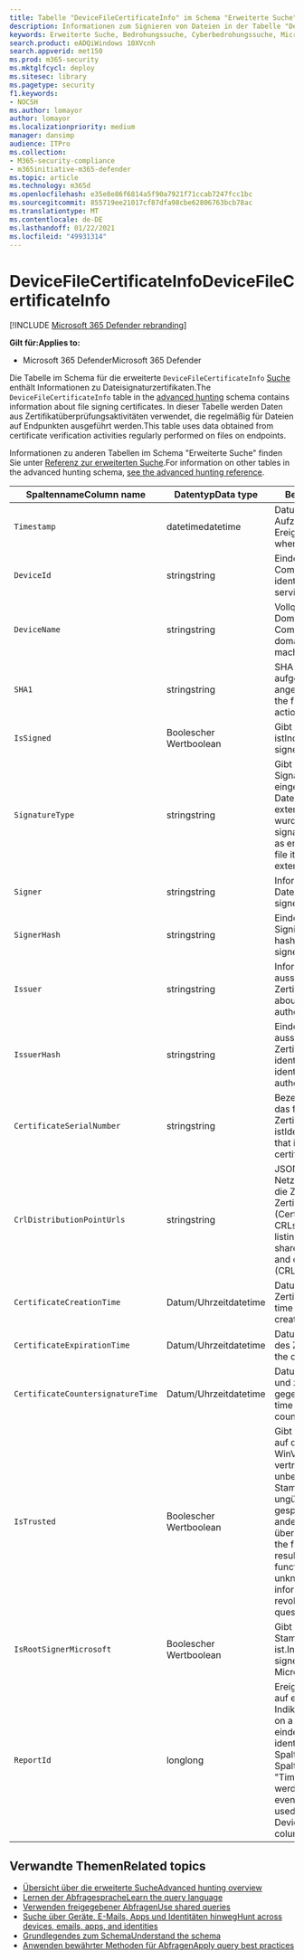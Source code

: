 ```yaml
---
title: Tabelle "DeviceFileCertificateInfo" im Schema "Erweiterte Suche"
description: Informationen zum Signieren von Dateien in der Tabelle "DeviceFileCertificateInfo" des Schemas für die erweiterte Suche
keywords: Erweiterte Suche, Bedrohungssuche, Cyberbedrohungssuche, Microsoft Threat Protection, Microsoft 365, Mtp, m365, Suche, Abfrage, Telemetrie, Schemareferenz, Kusto, Tabelle, Spalte, Datentyp, digitale Signatur, Zertifikat, Dateisignierung, DeviceFileCertificateInfo
search.product: eADQiWindows 10XVcnh
search.appverid: met150
ms.prod: m365-security
ms.mktglfcycl: deploy
ms.sitesec: library
ms.pagetype: security
f1.keywords:
- NOCSH
ms.author: lomayor
author: lomayor
ms.localizationpriority: medium
manager: dansimp
audience: ITPro
ms.collection:
- M365-security-compliance
- m365initiative-m365-defender
ms.topic: article
ms.technology: m365d
ms.openlocfilehash: e35e8e86f6814a5f90a7921f71ccab7247fcc1bc
ms.sourcegitcommit: 855719ee21017cf87dfa98cbe62806763bcb78ac
ms.translationtype: MT
ms.contentlocale: de-DE
ms.lasthandoff: 01/22/2021
ms.locfileid: "49931314"
---
```

# <a name="devicefilecertificateinfo"></a><span data-ttu-id="04536-104">DeviceFileCertificateInfo</span><span class="sxs-lookup"><span data-stu-id="04536-104">DeviceFileCertificateInfo</span></span>

[!INCLUDE [Microsoft 365 Defender rebranding](../includes/microsoft-defender.md)]


<span data-ttu-id="04536-105">**Gilt für:**</span><span class="sxs-lookup"><span data-stu-id="04536-105">**Applies to:**</span></span>
- <span data-ttu-id="04536-106">Microsoft 365 Defender</span><span class="sxs-lookup"><span data-stu-id="04536-106">Microsoft 365 Defender</span></span>

<span data-ttu-id="04536-107">Die Tabelle im Schema für die erweiterte `DeviceFileCertificateInfo` [Suche](advanced-hunting-overview.md) enthält Informationen zu Dateisignaturzertifikaten.</span><span class="sxs-lookup"><span data-stu-id="04536-107">The `DeviceFileCertificateInfo` table in the [advanced hunting](advanced-hunting-overview.md) schema contains information about file signing certificates.</span></span> <span data-ttu-id="04536-108">In dieser Tabelle werden Daten aus Zertifikatüberprüfungsaktivitäten verwendet, die regelmäßig für Dateien auf Endpunkten ausgeführt werden.</span><span class="sxs-lookup"><span data-stu-id="04536-108">This table uses data obtained from certificate verification activities regularly performed on files on endpoints.</span></span>

<span data-ttu-id="04536-109">Informationen zu anderen Tabellen im Schema "Erweiterte Suche" finden Sie unter [Referenz zur erweiterten Suche](advanced-hunting-schema-tables.md).</span><span class="sxs-lookup"><span data-stu-id="04536-109">For information on other tables in the advanced hunting schema, [see the advanced hunting reference](advanced-hunting-schema-tables.md).</span></span>

| <span data-ttu-id="04536-110">Spaltenname</span><span class="sxs-lookup"><span data-stu-id="04536-110">Column name</span></span> | <span data-ttu-id="04536-111">Datentyp</span><span class="sxs-lookup"><span data-stu-id="04536-111">Data type</span></span> | <span data-ttu-id="04536-112">Beschreibung</span><span class="sxs-lookup"><span data-stu-id="04536-112">Description</span></span> |
|-------------|-----------|-------------|
| `Timestamp` | <span data-ttu-id="04536-113">datetime</span><span class="sxs-lookup"><span data-stu-id="04536-113">datetime</span></span> | <span data-ttu-id="04536-114">Datum und Uhrzeit der Aufzeichnung des Ereignisses</span><span class="sxs-lookup"><span data-stu-id="04536-114">Date and time when the event was recorded</span></span> |
| `DeviceId` | <span data-ttu-id="04536-115">string</span><span class="sxs-lookup"><span data-stu-id="04536-115">string</span></span> | <span data-ttu-id="04536-116">Eindeutiger Bezeichner für den Computer im Dienst</span><span class="sxs-lookup"><span data-stu-id="04536-116">Unique identifier for the machine in the service</span></span> |
| `DeviceName` | <span data-ttu-id="04536-117">string</span><span class="sxs-lookup"><span data-stu-id="04536-117">string</span></span> | <span data-ttu-id="04536-118">Vollqualifizierter Domänenname (FQDN) des Computers</span><span class="sxs-lookup"><span data-stu-id="04536-118">Fully qualified domain name (FQDN) of the machine</span></span> |
| `SHA1` | <span data-ttu-id="04536-119">string</span><span class="sxs-lookup"><span data-stu-id="04536-119">string</span></span> | <span data-ttu-id="04536-120">SHA-1 der Datei, auf die die aufgezeichnete Aktion angewendet wurde</span><span class="sxs-lookup"><span data-stu-id="04536-120">SHA-1 of the file that the recorded action was applied to</span></span> |
| `IsSigned` | <span data-ttu-id="04536-121">Boolescher Wert</span><span class="sxs-lookup"><span data-stu-id="04536-121">boolean</span></span> | <span data-ttu-id="04536-122">Gibt an, ob die Datei signiert ist</span><span class="sxs-lookup"><span data-stu-id="04536-122">Indicates whether the file is signed</span></span> |
| `SignatureType` | <span data-ttu-id="04536-123">string</span><span class="sxs-lookup"><span data-stu-id="04536-123">string</span></span> | <span data-ttu-id="04536-124">Gibt an, ob Signaturinformationen als eingebetteter Inhalt in der Datei selbst oder aus einer externen Katalogdatei gelesen wurden.</span><span class="sxs-lookup"><span data-stu-id="04536-124">Indicates whether signature information was read as embedded content in the file itself or read from an external catalog file</span></span> |
| `Signer` | <span data-ttu-id="04536-125">string</span><span class="sxs-lookup"><span data-stu-id="04536-125">string</span></span> | <span data-ttu-id="04536-126">Informationen zum Signier der Datei</span><span class="sxs-lookup"><span data-stu-id="04536-126">Information about the signer of the file</span></span> |
| `SignerHash` | <span data-ttu-id="04536-127">string</span><span class="sxs-lookup"><span data-stu-id="04536-127">string</span></span> | <span data-ttu-id="04536-128">Eindeutiger Hashwert, der den Signier identifiziert</span><span class="sxs-lookup"><span data-stu-id="04536-128">Unique hash value identifying the signer</span></span> |
| `Issuer` | <span data-ttu-id="04536-129">string</span><span class="sxs-lookup"><span data-stu-id="04536-129">string</span></span> | <span data-ttu-id="04536-130">Informationen zur ausstellenden Zertifizierungsstelle</span><span class="sxs-lookup"><span data-stu-id="04536-130">Information about the issuing certificate authority (CA)</span></span> |
| `IssuerHash` | <span data-ttu-id="04536-131">string</span><span class="sxs-lookup"><span data-stu-id="04536-131">string</span></span> | <span data-ttu-id="04536-132">Eindeutiger Hashwert, der die ausstellende Zertifizierungsstelle identifiziert</span><span class="sxs-lookup"><span data-stu-id="04536-132">Unique hash value identifying issuing certificate authority (CA)</span></span> |
| `CertificateSerialNumber` | <span data-ttu-id="04536-133">string</span><span class="sxs-lookup"><span data-stu-id="04536-133">string</span></span> | <span data-ttu-id="04536-134">Bezeichner für das Zertifikat, das für die ausstellende Zertifizierungsstelle eindeutig ist</span><span class="sxs-lookup"><span data-stu-id="04536-134">Identifier for the certificate that is unique to the issuing certificate authority (CA)</span></span> |
| `CrlDistributionPointUrls` | <span data-ttu-id="04536-135">string</span><span class="sxs-lookup"><span data-stu-id="04536-135">string</span></span> |  <span data-ttu-id="04536-136">JSON-Array, das die URLs von Netzwerkfreigaben auflistet, die Zertifikate und Zertifikatsperrlisten (Certificate Revocation Lists, CRLs) enthalten</span><span class="sxs-lookup"><span data-stu-id="04536-136">JSON array listing the URLs of network shares that contain certificates and certificate revocation lists (CRLs)</span></span> |
| `CertificateCreationTime` | <span data-ttu-id="04536-137">Datum/Uhrzeit</span><span class="sxs-lookup"><span data-stu-id="04536-137">datetime</span></span> | <span data-ttu-id="04536-138">Datum und Uhrzeit der Zertifikatserg nkung</span><span class="sxs-lookup"><span data-stu-id="04536-138">Date and time the certificate was created</span></span> |
| `CertificateExpirationTime` | <span data-ttu-id="04536-139">Datum/Uhrzeit</span><span class="sxs-lookup"><span data-stu-id="04536-139">datetime</span></span> | <span data-ttu-id="04536-140">Datum und Uhrzeit des Ablaufs des Zertifikats</span><span class="sxs-lookup"><span data-stu-id="04536-140">Date and time the certificate is set to expire</span></span> |
| `CertificateCountersignatureTime` | <span data-ttu-id="04536-141">Datum/Uhrzeit</span><span class="sxs-lookup"><span data-stu-id="04536-141">datetime</span></span> | <span data-ttu-id="04536-142">Datum und Uhrzeit, an dem und zu der das Zertifikat gegensigniert wurde</span><span class="sxs-lookup"><span data-stu-id="04536-142">Date and time the certificate was countersigned</span></span> |
| `IsTrusted` | <span data-ttu-id="04536-143">Boolescher Wert</span><span class="sxs-lookup"><span data-stu-id="04536-143">boolean</span></span> | <span data-ttu-id="04536-144">Gibt an, ob die Datei basierend auf den Ergebnissen der WinVerifyTrust -Funktion vertrauenswürdig ist, die auf unbekannte Stammzertifikatinformationen, ungültige Signaturen, gesperrte Zertifikate und andere fragwürdige Attribute überprüft.</span><span class="sxs-lookup"><span data-stu-id="04536-144">Indicates whether the file is trusted based on the results of the WinVerifyTrust function, which checks for unknown root certificate information, invalid signatures, revoked certificates, and other questionable attributes</span></span> |
| `IsRootSignerMicrosoft` | <span data-ttu-id="04536-145">Boolescher Wert</span><span class="sxs-lookup"><span data-stu-id="04536-145">boolean</span></span> | <span data-ttu-id="04536-146">Gibt an, ob der Signer des Stammzertifikats Microsoft ist.</span><span class="sxs-lookup"><span data-stu-id="04536-146">Indicates whether the signer of the root certificate is Microsoft</span></span> |
| `ReportId` | <span data-ttu-id="04536-147">long</span><span class="sxs-lookup"><span data-stu-id="04536-147">long</span></span> | <span data-ttu-id="04536-148">Ereignisbezeichner basierend auf einem Repeating-Indikator.</span><span class="sxs-lookup"><span data-stu-id="04536-148">Event identifier based on a repeating counter.</span></span> <span data-ttu-id="04536-149">Um eindeutige Ereignisse zu identifizieren, muss diese Spalte in Verbindung mit den Spalten "DeviceName" und "Timestamp" verwendet werden.</span><span class="sxs-lookup"><span data-stu-id="04536-149">To identify unique events, this column must be used in conjunction with the DeviceName and Timestamp columns.</span></span> | 

## <a name="related-topics"></a><span data-ttu-id="04536-150">Verwandte Themen</span><span class="sxs-lookup"><span data-stu-id="04536-150">Related topics</span></span>
- [<span data-ttu-id="04536-151">Übersicht über die erweiterte Suche</span><span class="sxs-lookup"><span data-stu-id="04536-151">Advanced hunting overview</span></span>](advanced-hunting-overview.md)
- [<span data-ttu-id="04536-152">Lernen der Abfragesprache</span><span class="sxs-lookup"><span data-stu-id="04536-152">Learn the query language</span></span>](advanced-hunting-query-language.md)
- [<span data-ttu-id="04536-153">Verwenden freigegebener Abfragen</span><span class="sxs-lookup"><span data-stu-id="04536-153">Use shared queries</span></span>](advanced-hunting-shared-queries.md)
- [<span data-ttu-id="04536-154">Suche über Geräte, E-Mails, Apps und Identitäten hinweg</span><span class="sxs-lookup"><span data-stu-id="04536-154">Hunt across devices, emails, apps, and identities</span></span>](advanced-hunting-query-emails-devices.md)
- [<span data-ttu-id="04536-155">Grundlegendes zum Schema</span><span class="sxs-lookup"><span data-stu-id="04536-155">Understand the schema</span></span>](advanced-hunting-schema-tables.md)
- [<span data-ttu-id="04536-156">Anwenden bewährter Methoden für Abfragen</span><span class="sxs-lookup"><span data-stu-id="04536-156">Apply query best practices</span></span>](advanced-hunting-best-practices.md)
